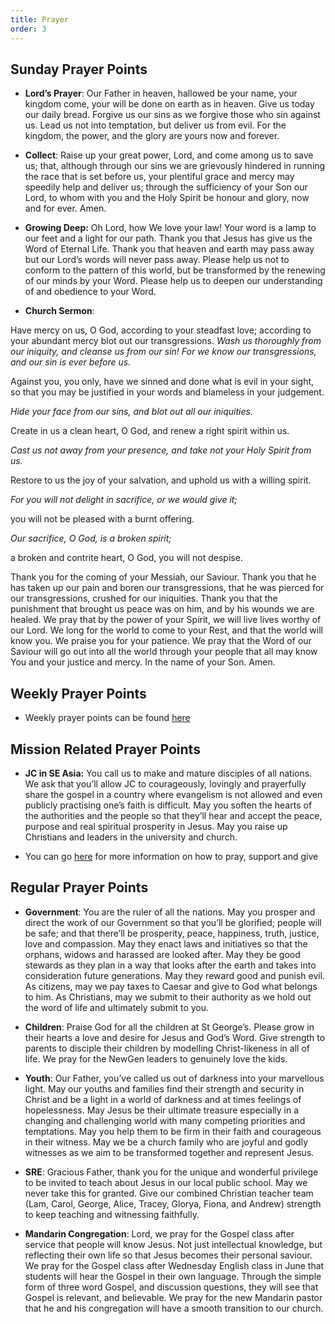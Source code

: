 ```yaml
---
title: Prayer
order: 3
---
```


## Sunday Prayer Points

- **Lord’s Prayer**: Our Father in heaven, hallowed be your name, your kingdom come, your will be done on earth as in heaven. Give us today our daily bread. Forgive us our sins as we forgive those who sin against us. Lead us not into temptation, but deliver us from evil. For the kingdom, the power, and the glory are yours now and forever.

- **Collect**: Raise up your great power, Lord, and come among us to save us; that, although through our sins we are grievously hindered in running the race that is set before us, your plentiful grace and mercy may speedily help and deliver us; through the sufficiency of your Son our Lord, to whom with you and the Holy Spirit be honour and glory, now and for ever. Amen.
- **Growing Deep:** Oh Lord, how We love your law! Your word is a lamp to our feet and a light for our path. Thank you that Jesus has give us the Word of Eternal Life. Thank you that heaven and earth may pass away but our Lord’s words will never pass away. Please help us not to conform to the pattern of this world, but be transformed by the renewing of our minds by your Word. Please help us to deepen our understanding of and obedience to your Word. 


- **Church Sermon**:
  
Have mercy on us, O God, according to your steadfast love; according to your abundant mercy blot out our transgressions.
 _Wash us thoroughly from our iniquity, and cleanse us from our sin! For we know our transgressions, and our sin is ever before us._
 
 Against you, you only, have we sinned and done what is evil in your sight, so that you may be justified in your words and blameless in your judgement.
 
 _Hide your face from our sins, and blot out all our iniquities._
 
 Create in us a clean heart, O God, and renew a right spirit within us.
 
 _Cast us not away from your presence, and take not your Holy Spirit from us._
 
 Restore to us the joy of your salvation, and uphold us with a willing spirit.
 
 _For you will not delight in sacrifice, or we would give it;_
 
 you will not be pleased with a burnt offering.
 
 _Our sacrifice, O God, is a broken spirit;_
 
 a broken and contrite heart, O God, you will not despise.

Thank you for the coming of your Messiah, our Saviour. Thank you that he has taken up our pain and boren our transgressions, that he was pierced for our transgressions, crushed for our iniquities. Thank you that the punishment that brought us peace was on him, and by his wounds we are healed. 
We pray that by the power of your Spirit, we will live lives worthy of our Lord. We long for the world to come to your Rest, and that the world will know you. We praise you for your patience. We pray that the Word of our Saviour will go out into all the world through your people that all may know You and your justice and mercy. In the name of your Son. 
 Amen. 

## Weekly Prayer Points
  
- Weekly prayer points can be found [here](https://stgeorgeshurstville.org.au/prayer)


## Mission Related Prayer Points
- **JC in SE Asia:** You call us to make and mature disciples of all nations. We ask that you’ll allow JC to courageously, lovingly and prayerfully share the gospel in a country where evangelism is not allowed and even publicly practising one’s faith is difficult. May you soften the hearts of the authorities and the people so that they’ll hear and accept the peace, purpose and real spiritual prosperity in Jesus. May you raise up Christians and leaders in the university and church. 

- You can go [here](https://stgeorgeshurstville.org.au/mission-partners) for more information on how to pray, support and give


## Regular Prayer Points
- **Government**: You are the ruler of all the nations. May you prosper and direct the work of our Government so that you’ll be glorified; people will be safe; and that there’ll be prosperity, peace, happiness, truth, justice, love and compassion. May they enact laws and initiatives so that the orphans, widows and harassed are looked after. May they be good stewards as they plan in a way that looks after the earth and takes into consideration future generations. May they reward good and punish evil. As citizens, may we pay taxes to Caesar and give to God what belongs to him. As Christians, may we submit to their authority as we hold out the word of life and ultimately submit to you.

- **Children**: Praise God for all the children at St George’s. Please grow in their hearts a love and desire for Jesus and God’s Word. Give strength to parents to disciple their children by modelling Christ-likeness in all of life. We pray for the NewGen leaders to genuinely love the kids. 

- **Youth**: Our Father, you’ve called us out of darkness into your marvellous light. May our youths and families find their strength and security in Christ and be a light in a world of darkness and at times feelings of hopelessness. May Jesus be their ultimate treasure especially in a changing and challenging world with many competing priorities and temptations. May you help them to be firm in their faith and courageous in their witness. May we be a church family who are joyful and godly witnesses as we aim to be transformed together and represent Jesus.

- **SRE**: Gracious Father, thank you for the unique and wonderful privilege to be invited to teach about Jesus in our local public school. May we never take this for granted. Give our combined Christian teacher team (Lam, Carol, George, Alice, Tracey, Glorya, Fiona, and Andrew) strength to keep teaching and witnessing faithfully. 

- **Mandarin Congregation**: Lord, we pray for the Gospel class after service that people will know Jesus. Not just intellectual knowledge, but reflecting their own life so that Jesus becomes their personal saviour. We pray for the Gospel class after Wednesday English class in June that students will hear the Gospel in their own language. Through the simple form of three word Gospel, and discussion questions, they will see that Gospel is relevant, and believable. We pray for the new Mandarin pastor that he and his congregation will have a smooth transition to our church.

